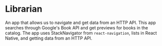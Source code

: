 # Librarian

An app that allows us to navigate and get data from an HTTP API. This app searches through Google's Book API and get previews for books in the catalog. The app uses StackNavigator from `react-navigation`, lists in React Native, and getting data from an HTTP API.
